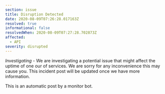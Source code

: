 ```yaml
---
section: issue
title: Disruption Detected
date: 2020-08-09T07:26:28.017163Z
resolved: true
informational: false
resolvedWhen: 2020-08-09T07:27:28.702873Z
affected:
  - API
severity: disrupted
---
```

*Investigating* - We are investigating a potential issue that might affect the uptime of one our of services. We are sorry for any inconvenience this may cause you. This incident post will be updated once we have more information.

This is an automatic post by a monitor bot.
        